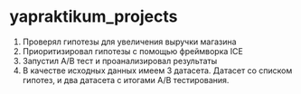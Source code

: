 # yapraktikum_projects
1. Проверял гипотезы для увеличения выручки магазина
2. Приоритизировал гипотезы с помощью фреймворка ICE
3. Запустил А/В тест и проанализировал результаты
4. В качестве исходных данных имеем 3 датасета. Датасет со списком гипотез, и два датасета с итогами А/В тестирования.
